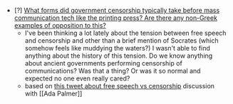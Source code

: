 - [?] [What forms did government censorship typically take before mass communication tech like the printing press? Are there any non-Greek examples of opposition to this?](https://www.reddit.com/r/AskHistorians/comments/scvkbq/what_forms_did_government_censorship_typically/)
	- I've been thinking a lot lately about the tension between free speech and censorship and other than a brief mention of Socrates (which somehow feels like muddying the waters?) I wasn't able to find anything about the history of this tension. Do we know anything about ancient governments performing censorship of communications? Was that a thing? Or was it so normal and expected no one even really cared?
	- based on [this tweet about free speech vs censorship](https://twitter.com/Ada_Palmer/status/1486037751510224903) discussion with [[Ada Palmer]]